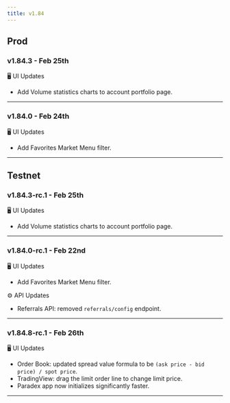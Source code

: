 ```yaml
---
title: v1.84
---
```


## Prod
### v1.84.3 - Feb 25th
🖥️  UI Updates
* Add Volume statistics charts to account portfolio page.
---
### v1.84.0 - Feb 24th
🖥️  UI Updates
* Add Favorites Market Menu filter.
---

## Testnet
### v1.84.3-rc.1 - Feb 25th
🖥️  UI Updates
* Add Volume statistics charts to account portfolio page.
---
### v1.84.0-rc.1 - Feb 22nd
🖥️  UI Updates
* Add Favorites Market Menu filter.

⚙️ API Updates
* Referrals API: removed `referrals/config` endpoint.
---
### v1.84.8-rc.1 - Feb 26th
🖥️  UI Updates
* Order Book: updated spread value formula to be `(ask price - bid price) / spot price`.
* TradingView: drag the limit order line to change limit price.
* Paradex app now initializes significantly faster.
---
